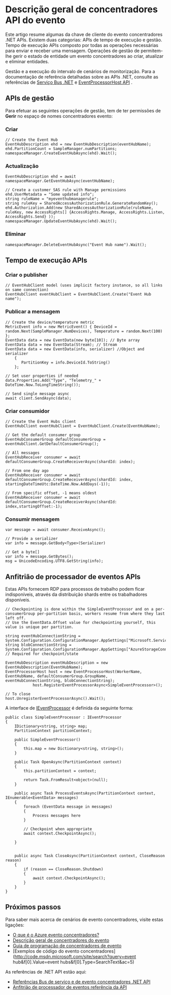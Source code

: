 <properties 
    pageTitle="Descrição geral das APIs concentradores do evento Azure | Microsoft Azure"
    description="Um resumo de algumas do cliente de evento concentradores .NET chave APIs."
    services="event-hubs"
    documentationCenter="na"
    authors="sethmanheim"
    manager="timlt"
    editor="" />
<tags 
    ms.service="event-hubs"
    ms.devlang="dotnet"
    ms.topic="article"
    ms.tgt_pltfrm="na"
    ms.workload="na"
    ms.date="08/16/2016"
    ms.author="sethm" />

# <a name="event-hubs-api-overview"></a>Descrição geral de concentradores API do evento

Este artigo resume algumas da chave de cliente do evento concentradores .NET APIs. Existem duas categorias: APIs de tempo de execução e gestão. Tempo de execução APIs composto por todas as operações necessárias para enviar e receber uma mensagem. Operações de gestão de permitem-lhe gerir o estado de entidade um evento concentradores ao criar, atualizar e eliminar entidades.

Gestão e a execução do intervalo de cenários de monitorização. Para a documentação de referência detalhadas sobre as APIs .NET, consulte as referências de [Serviço Bus .NET](https://msdn.microsoft.com/library/azure/mt419900.aspx) e [EventProcessorHost API](https://msdn.microsoft.com/library/azure/mt445521.aspx) .

## <a name="management-apis"></a>APIs de gestão

Para efetuar as seguintes operações de gestão, tem de ter permissões de **Gerir** no espaço de nomes concentradores evento:

### <a name="create"></a>Criar

```
// Create the Event Hub
EventHubDescription ehd = new EventHubDescription(eventHubName);
ehd.PartitionCount = SampleManager.numPartitions;
namespaceManager.CreateEventHubAsync(ehd).Wait();
```

### <a name="update"></a>Actualização

```
EventHubDescription ehd = await namespaceManager.GetEventHubAsync(eventHubName);

// Create a customer SAS rule with Manage permissions
ehd.UserMetadata = "Some updated info";
string ruleName = "myeventhubmanagerule";
string ruleKey = SharedAccessAuthorizationRule.GenerateRandomKey();
ehd.Authorization.Add(new SharedAccessAuthorizationRule(ruleName, ruleKey, new AccessRights[] {AccessRights.Manage, AccessRights.Listen, AccessRights.Send} )); 
namespaceManager.UpdateEventHubAsync(ehd).Wait();
```

### <a name="delete"></a>Eliminar

```
namespaceManager.DeleteEventHubAsync("Event Hub name").Wait();
```

## <a name="run-time-apis"></a>Tempo de execução APIs

### <a name="create-publisher"></a>Criar o publisher

```
// EventHubClient model (uses implicit factory instance, so all links on same connection)
EventHubClient eventHubClient = EventHubClient.Create("Event Hub name");
```

### <a name="publish-message"></a>Publicar a mensagem

```
// Create the device/temperature metric
MetricEvent info = new MetricEvent() { DeviceId = random.Next(SampleManager.NumDevices), Temperature = random.Next(100) };
EventData data = new EventData(new byte[10]); // Byte array
EventData data = new EventData(Stream); // Stream 
EventData data = new EventData(info, serializer) //Object and serializer 
    {
       PartitionKey = info.DeviceId.ToString()
    };

// Set user properties if needed
data.Properties.Add("Type", "Telemetry_" + DateTime.Now.ToLongTimeString());

// Send single message async
await client.SendAsync(data);
```

### <a name="create-consumer"></a>Criar consumidor

```
// Create the Event Hubs client
EventHubClient eventHubClient = EventHubClient.Create(EventHubName);

// Get the default consumer group
EventHubConsumerGroup defaultConsumerGroup = eventHubClient.GetDefaultConsumerGroup();

// All messages
EventHubReceiver consumer = await defaultConsumerGroup.CreateReceiverAsync(shardId: index);

// From one day ago
EventHubReceiver consumer = await defaultConsumerGroup.CreateReceiverAsync(shardId: index, startingDateTimeUtc:DateTime.Now.AddDays(-1));
                        
// From specific offset, -1 means oldest
EventHubReceiver consumer = await defaultConsumerGroup.CreateReceiverAsync(shardId: index,startingOffset:-1); 
```

### <a name="consume-message"></a>Consumir mensagem

```
var message = await consumer.ReceiveAsync();

// Provide a serializer
var info = message.GetBody<Type>(Serializer)
                                    
// Get a byte[]
var info = message.GetBytes(); 
msg = UnicodeEncoding.UTF8.GetString(info);
```

## <a name="event-processor-host-apis"></a>Anfitrião de processador de eventos APIs

Estas APIs fornecem RDP para processos de trabalho podem ficar indisponíveis, através da distribuição shards entre os trabalhadores disponíveis.

```
// Checkpointing is done within the SimpleEventProcessor and on a per-consumerGroup per-partition basis, workers resume from where they last left off.
// Use the EventData.Offset value for checkpointing yourself, this value is unique per partition.

string eventHubConnectionString = System.Configuration.ConfigurationManager.AppSettings["Microsoft.ServiceBus.ConnectionString"];
string blobConnectionString = System.Configuration.ConfigurationManager.AppSettings["AzureStorageConnectionString"]; // Required for checkpoint/state

EventHubDescription eventHubDescription = new EventHubDescription(EventHubName);
EventProcessorHost host = new EventProcessorHost(WorkerName, EventHubName, defaultConsumerGroup.GroupName, eventHubConnectionString, blobConnectionString);
            host.RegisterEventProcessorAsync<SimpleEventProcessor>();

// To close
host.UnregisterEventProcessorAsync().Wait();   
```

A interface de [IEventProcessor](https://msdn.microsoft.com/library/azure/microsoft.servicebus.messaging.ieventprocessor.aspx) é definida da seguinte forma:

```
public class SimpleEventProcessor : IEventProcessor
{
    IDictionary<string, string> map;
    PartitionContext partitionContext;

    public SimpleEventProcessor()
    {
        this.map = new Dictionary<string, string>();
    }

    public Task OpenAsync(PartitionContext context)
    {
        this.partitionContext = context;

        return Task.FromResult<object>(null);
    }

    public async Task ProcessEventsAsync(PartitionContext context, IEnumerable<EventData> messages)
    {
        foreach (EventData message in messages)
        {
            Process messages here
        }
        
        // Checkpoint when appropriate
        await context.CheckpointAsync();

    }


    public async Task CloseAsync(PartitionContext context, CloseReason reason)
    {
        if (reason == CloseReason.Shutdown)
        {
            await context.CheckpointAsync();
        }
    }
}
```

## <a name="next-steps"></a>Próximos passos

Para saber mais acerca de cenários de evento concentradores, visite estas ligações:

- [O que é o Azure evento concentradores?](event-hubs-what-is-event-hubs.md)
- [Descrição geral de concentradores do evento](event-hubs-overview.md)
- [Guia de programação de concentradores de evento](event-hubs-programming-guide.md)
- [Exemplos de código do evento concentradores](http://code.msdn.microsoft.com/site/search?query=event hub&f[0].Value=event hubs&f[0].Type=SearchText&ac=5)

As referências de .NET API estão aqui:

- [Referências Bus de serviço e de evento concentradores .NET API](https://msdn.microsoft.com/library/azure/mt419900.aspx)
- [Anfitrião de processador de eventos referência da API](https://msdn.microsoft.com/library/azure/mt445521.aspx)
